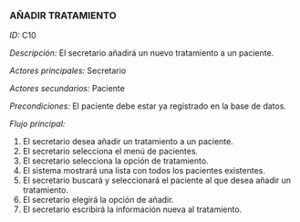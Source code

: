 ### **AÑADIR TRATAMIENTO**
*ID:* C10	

*Descripción:* El secretario añadirá un nuevo tratamiento a un paciente.

*Actores principales:* Secretario       

*Actores secundarios:* Paciente

*Precondiciones:*
El paciente debe estar ya registrado en la base de datos.

*Flujo principal:*
1. El secretario desea añadir un tratamiento a un paciente.
2. El secretario selecciona el menú de pacientes.
3. El secretario selecciona la opción de tratamiento.
4. El sistema mostrará una lista con todos los pacientes existentes.
5. El secretario buscará y seleccionará el paciente al que desea añadir un tratamiento.
6. El secretario elegirá la opción de añadir.
7. El secretario escribirá la información nueva al tratamiento.

